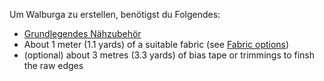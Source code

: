 Um Walburga zu erstellen, benötigst du Folgendes:

-   [Grundlegendes Nähzubehör](/docs/sewing/basic-sewing-supplies)
-   About 1 meter (1.1 yards) of a suitable fabric (see [Fabric options](/docs/patterns/walburga/fabric))
-   (optional) about 3 metres (3.3 yards) of bias tape or trimmings to finsh the raw edges
